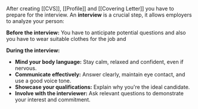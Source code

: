 After creating [[CVS]], [[Profile]] and [[Covering Letter]] you have to prepare for the interview. An **interview** is a crucial step, it allows employers to analyze your person:

**Before the interview:**
You have to anticipate potential questions and also you have to wear suitable clothes for the job and

**During the interview:**

- **Mind your body language:** Stay calm, relaxed and confident, even if nervous.
- **Communicate effectively:** Answer clearly, maintain eye contact, and use a good voice tone.
- **Showcase your qualifications:** Explain why you're the ideal candidate.
- **Involve with the interviewer:** Ask relevant questions to demonstrate your interest and commitment.